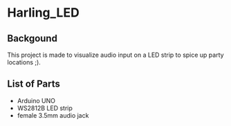 # Harling_LED

## Backgound
This project is made to visualize audio input on a LED strip to spice up party locations ;).

## List of Parts
* Arduino UNO
* WS2812B LED strip
* female 3.5mm audio jack
